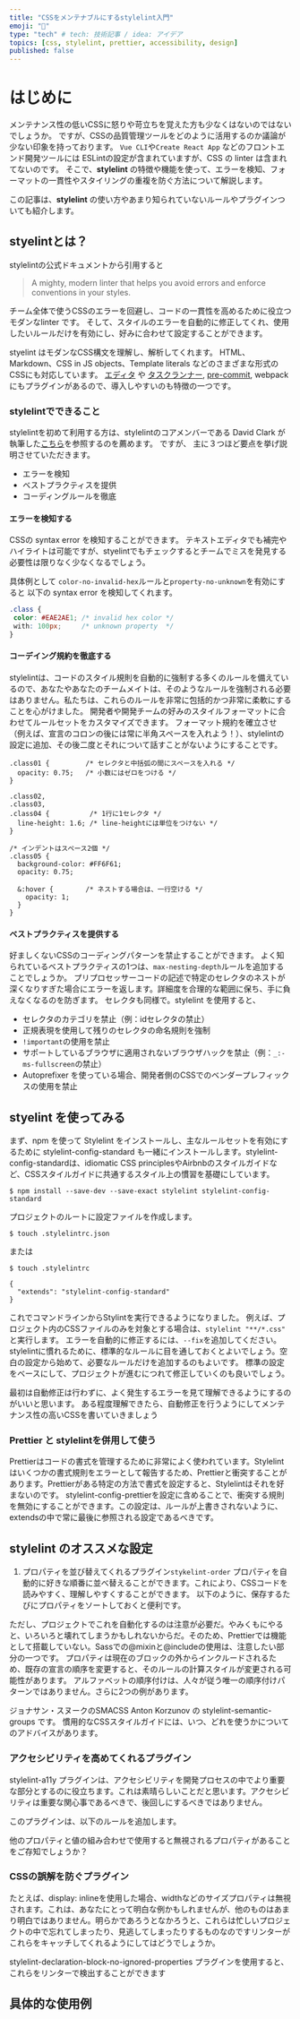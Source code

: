 ```yaml
---
title: "CSSをメンテナブルにするstylelint入門"
emoji: "🌊"
type: "tech" # tech: 技術記事 / idea: アイデア
topics: [css, stylelint, prettier, accessibility, design]
published: false
---
```

# はじめに
メンテナンス性の低いCSSに怒りや苛立ちを覚えた方も少なくはないのではないでしょうか。
ですが、CSSの品質管理ツールをどのように活用するのか議論が少ない印象を持っております。
`Vue CLI`や`Create React App` などのフロントエンド開発ツールには ESLintの設定が含まれていますが、CSS の linter は含まれてないのです。
そこで、**stylelint** の特徴や機能を使って、エラーを検知、フォーマットの一貫性やスタイリングの重複を防ぐ方法について解説します。

この記事は、**stylelint** の使い方やあまり知られていないルールやプラグインついても紹介します。

## styelintとは？
stylelintの公式ドキュメントから引用すると
> A mighty, modern linter that helps you avoid errors and enforce conventions in your styles.

チーム全体で使うCSSのエラーを回避し、コードの一貫性を高めるために役立つ モダンなlinter です。 
そして、スタイルのエラーを自動的に修正してくれ、使用したいルールだけを有効にし、好みに合わせて設定することができます。

styelint はモダンなCSS構文を理解し、解析してくれます。
HTML、 Markdown、CSS in JS objects、Template literals などのさまざまな形式のCSSにも対応しています。
[エディタ](https://stylelint.io/user-guide/integrations/editor/) や [タスクランナー](https://stylelint.io/user-guide/integrations/task-runner), [pre-commit](https://github.com/thibaudcolas/pre-commit-stylelint), webpackにもプラグインがあるので、導入しやすいのも特徴の一つです。

### stylelintでできること
stylelintを初めて利用する方は、stylelintのコアメンバーである David Clark が執筆した[こちら](https://css-tricks.com/stylelint/)を参照するのを薦めます。
ですが、 主に３つほど要点を挙げ説明させていただきます。
- エラーを検知
- ベストプラクティスを提供
- コーディングルールを徹底

#### エラーを検知する
CSSの syntax error を検知することができます。
テキストエディタでも補完やハイライトは可能ですが、styelintでもチェックするとチームでミスを発見する必要性は限りなく少なくなるでしょう。

具体例として
`color-no-invalid-hex`ルールと`property-no-unknown`を有効にすると
以下の syntax error を検知してくれます。
```css
.class {
 color: #EAE2AE1; /* invalid hex color */
 with: 100px;     /* unknown property  */
}
```

#### コーデイング規約を徹底する
stylelintは、コードのスタイル規則を自動的に強制する多くのルールを備えているので、あなたやあなたのチームメイトは、そのようなルールを強制される必要はありません。私たちは、これらのルールを非常に包括的かつ非常に柔軟にすることを心がけました。
開発者や開発チームの好みのスタイルフォーマットに合わせてルールセットをカスタマイズできます。
フォーマット規約を確立させ（例えば、宣言のコロンの後には常に半角スペースを入れよう！）、stylelintの設定に追加、その後二度とそれについて話すことがないようにすることです。

```css:example
.class01 {         /* セレクタと中括弧の間にスペースを入れる */
  opacity: 0.75;   /* 小数にはゼロをつける */
}

.class02, 
.class03,
.class04 {          /* 1行に1セレクタ */
  line-height: 1.6; /* line-heightには単位をつけない */
}

/* インデントはスペース2個 */
.class05 {
  background-color: #FF6F61;
  opacity: 0.75;

  &:hover {        /* ネストする場合は、一行空ける */
    opacity: 1;
  }
}
```

#### ベストプラクティスを提供する
好ましくないCSSのコーディングパターンを禁止することができます。
よく知られているベストプラクティスの1つは、`max-nesting-depth`ルールを追加することでしょうか。
プリプロセッサーコードの記述で特定のセレクタのネストが深くなりすぎた場合にエラーを返します。詳細度を合理的な範囲に保ち、手に負えなくなるのを防ぎます。
セレクタも同様で。stylelint を使用すると、
- セレクタのカテゴリを禁止（例：idセレクタの禁止）
- 正規表現を使用して残りのセレクタの命名規則を強制
- `!important`の使用を禁止
- サポートしているブラウザに適用されないブラウザハックを禁止（例：`_:-ms-fullscreen`の禁止）
- Autoprefixer を使っている場合、開発者側のCSSでのベンダープレフィックスの使用を禁止

## styelint を使ってみる
まず、npm を使って Stylelint をインストールし、主なルールセットを有効にするために stylelint-config-standard も一緒にインストールします。stylelint-config-standardは、idiomatic CSS principlesやAirbnbのスタイルガイドなど、CSSスタイルガイドに共通するスタイル上の慣習を基礎にしています。

```shell
$ npm install --save-dev --save-exact stylelint stylelint-config-standard
```

プロジェクトのルートに設定ファイルを作成します。
```shell
$ touch .stylelintrc.json
```
または
```shell
$ touch .stylelintrc
```
```json:example
{
  "extends": "stylelint-config-standard"
}
```
これでコマンドラインからStylintを実行できるようになりました。
例えば、プロジェクト内のCSSファイルのみを対象とする場合は、`stylelint "**/*.css"` と実行します。
エラーを自動的に修正するには、`--fix`を追加してください。
stylelintに慣れるために、標準的なルールに目を通しておくとよいでしょう。空白の設定から始めて、必要なルールだけを追加するのもよいです。
標準の設定をベースにして、プロジェクトが進むにつれて修正していくのも良いでしょう。

最初は自動修正は行わずに、よく発生するエラーを見て理解できるようにするのがいいと思います。
ある程度理解できたら、自動修正を行うようにしてメンテナンス性の高いCSSを書いていきましょう

### Prettier と stylelintを併用して使う
Prettierはコードの書式を管理するために非常によく使われています。Stylelintはいくつかの書式規則をエラーとして報告するため、Prettierと衝突することがあります。Prettierがある特定の方法で書式を設定すると、Stylelintはそれを好まないのです。
stylelint-config-prettierを設定に含めることで、衝突する規則を無効にすることができます。この設定は、ルールが上書きされないように、extendsの中で常に最後に参照される設定であるべきです。

## stylelint のオススメな設定
1. プロパティを並び替えてくれるプラグイン`stykelint-order`
プロパティを自動的に好きな順番に並べ替えることができます。これにより、CSSコードを読みやすく、理解しやすくすることができます。
以下のように、保存するたびにプロパティをソートしておくと便利です。

ただし、プロジェクトでこれを自動化するのは注意が必要だ。やみくもにやると、いろいろと壊れてしまうかもしれないからだ。そのため、Prettierでは機能として搭載していない。Sassでの@mixinと@includeの使用は、注意したい部分の一つです。
プロパティは現在のブロックの外からインクルードされるため、既存の宣言の順序を変更すると、そのルールの計算スタイルが変更される可能性があります。
アルファベットの順序付けは、人々が従う唯一の順序付けパターンではありません。さらに2つの例があります。

ジョナサン・スヌークのSMACSS
Anton Korzunov の stylelint-semantic-groups です。
慣用的なCSSスタイルガイドには、いつ、どれを使うかについてのアドバイスがあります。

### アクセシビリティを高めてくれるプラグイン
stylelint-a11y プラグインは、アクセシビリティを開発プロセスの中でより重要な部分とするのに役立ちます。これは素晴らしいことだと思います。アクセシビリティは重要な関心事であるべきで、後回しにするべきではありません。

このプラグインは、以下のルールを追加します。

他のプロパティと値の組み合わせで使用すると無視されるプロパティがあることをご存知でしょうか？

### CSSの誤解を防ぐプラグイン
たとえば、display: inlineを使用した場合、widthなどのサイズプロパティは無視されます。これは、あなたにとって明白な例かもしれませんが、他のものはあまり明白ではありません。明らかであろうとなかろうと、これらは忙しいプロジェクトの中で忘れてしまったり、見逃してしまったりするものなのですリンターがこれらをキャッチしてくれるようにしてはどうでしょうか。

stylelint-declaration-block-no-ignored-properties プラグインを使用すると、これらをリンターで検出することができます

## 具体的な使用例